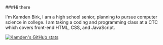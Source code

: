 ###Hi there

I'm Kamden Birk, I am a high school senior, planning to pursue computer science in college. I am taking a coding and programming class at a CTC which covers front-end HTML, CSS, and JavaScript.

[![Kamden's GitHub stats](https://github-readme-stats.vercel.app/api?username=KamdenBirk)](https://github.com/KamdenBirk/github-readme-stats)
